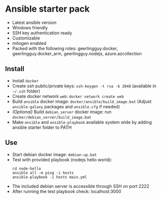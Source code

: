 # Ansible starter pack

- Latest ansible version
- Windows friendly
- SSH key authentication ready
- Customizable
- mitogen enabled
- Packed with the following roles: geerlingguy.docker, geerlingguy.docker_arm, geerlingguy.nodejs, azure.azcollection

## Install

- Install `docker`
- Create ssh public/private keys: `ssh-keygen -t rsa -b 2048` (available in `~/.ssh` folder)
- Create docker network `web`: `docker network create web`
- Build `ansible` docker image: `docker/ansible/build_image.bat` (Adjust `ansible-galaxy` packages and `ansible.cfg` if needed)
- _(Optional)_ Build `debian_server` docker image: run `docker/debian_server/build_image.bat`
- Make `ansible` and `ansible-playbook` available system wide by adding ansible starter folder to PATH

## Use

- Start debian docker image: `debian-up.bat`
- Test with provided playbook (nodejs hello world):
  ```
  cd node-hello
  ansible all -m ping -i hosts
  ansible-playbook -i hosts main.yml
  ```
- The included debian server is accessible through SSH on port 2222
- After running the test playbook check: localhost:3000
